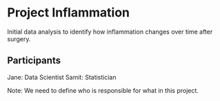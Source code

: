 # Project Inflammation

Initial data analysis to identify how inflammation changes over time after surgery.

## Participants

Jane: Data Scientist
Samit: Statistician

Note: We need to define who is responsible for what in this project.
